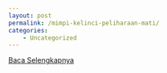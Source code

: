 ```yaml
---
layout: post
permalink: /mimpi-kelinci-peliharaan-mati/
categories:
    - Uncategorized
---
```


[Baca Selengkapnya](/07)